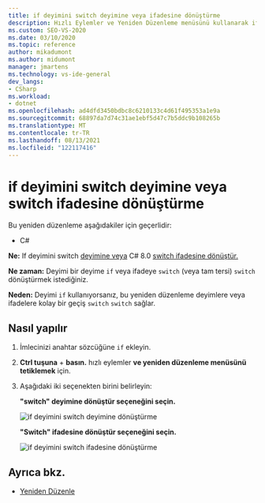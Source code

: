 ```yaml
---
title: if deyimini switch deyimine veya ifadesine dönüştürme
description: Hızlı Eylemler ve Yeniden Düzenleme menüsünü kullanarak if deyimini switch deyimine veya C# 8.0 anahtar ifadesine dönüştürmeyi öğrenin.
ms.custom: SEO-VS-2020
ms.date: 03/10/2020
ms.topic: reference
author: mikadumont
ms.author: midumont
manager: jmartens
ms.technology: vs-ide-general
dev_langs:
- CSharp
ms.workload:
- dotnet
ms.openlocfilehash: ad4dfd3450bdbc8c6210133c4d61f495353a1e9a
ms.sourcegitcommit: 68897da7d74c31ae1ebf5d47c7b5ddc9b108265b
ms.translationtype: MT
ms.contentlocale: tr-TR
ms.lasthandoff: 08/13/2021
ms.locfileid: "122117416"
---
```

# <a name="convert-if-statement-to-switch-statement-or-switch-expression"></a>if deyimini switch deyimine veya switch ifadesine dönüştürme

Bu yeniden düzenleme aşağıdakiler için geçerlidir:

- C#

**Ne:** If deyimini switch [deyimine veya](/dotnet/csharp/language-reference/keywords/switch) C# 8.0 [switch ifadesine dönüştür.](/dotnet/csharp/whats-new/csharp-8#switch-expressions)

**Ne zaman:** Deyimi bir deyime `if` veya ifadeye `switch` (veya tam tersi) `switch` dönüştürmek istediğiniz.

**Neden:** Deyimi `if` kullanıyorsanız, bu yeniden düzenleme deyimlere veya ifadelere kolay bir geçiş `switch` `switch` sağlar.

## <a name="how-to"></a>Nasıl yapılır

1. İmlecinizi anahtar sözcüğüne `if` ekleyin.
2. **Ctrl tuşuna** + **basın.** hızlı eylemler **ve yeniden düzenleme menüsünü tetiklemek** için.
3. Aşağıdaki iki seçenekten birini belirleyin:

    **"switch" deyimine dönüştür seçeneğini seçin.**

   ![if deyimini switch deyimine dönüştürme](media/convert-if-to-switch-statement.png)

    **"Switch" ifadesine dönüştür seçeneğini seçin.**

    ![if deyimini switch ifadesine dönüştürme](media/convert-if-to-switch-expression.png)

## <a name="see-also"></a>Ayrıca bkz.

- [Yeniden Düzenle](../refactoring-in-visual-studio.md)
